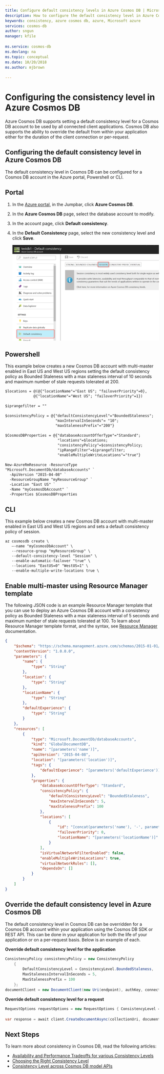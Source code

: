 ```yaml
---
title: Configure default consistency levels in Azure Cosmos DB | Microsoft Docs
description: How to configure the default consistency level in Azure Cosmos DB.
keywords: consistency, azure cosmos db, azure, Microsoft azure
services: cosmos-db
author: sngun
manager: kfile

ms.service: cosmos-db
ms.devlang: na
ms.topic: conceptual
ms.date: 10/20/2018
ms.author: mjbrown

---
```


# <a id="default"/>Configuring the consistency level in Azure Cosmos DB

Azure Cosmos DB supports setting a default consistency level for a Cosmos DB account to be used by all connected client applications. Cosmos DB also supports the ability to override the default from within your application either for the duration of the client connection or per-request.

## Configuring the default consistency level in Azure Cosmos DB

The default consistency level in Cosmos DB can be configured for a Cosmos DB account in the Azure portal, Powershell or CLI.

## Portal

1. In the [Azure portal](https://portal.azure.com/), in the Jumpbar, click **Azure Cosmos DB**.
2. In the **Azure Cosmos DB** page, select the database account to modify.
3. In the account page, click **Default consistency**.
4. In the **Default Consistency** page, select the new consistency level and click **Save**.
  
    ![Screen shot highlighting the Settings icon and Default Consistency entry](./media/consistency-levels/database-consistency-level-1.png)

## Powershell

This example below creates a new Cosmos DB account with multi-master enabled in East US and West US regions setting the default consistency policy as Bounded Staleness with a max staleness interval of 10 seconds and maximum number of stale requests tolerated at 200.

```azurepowershell-interactive
$locations = @(@{"locationName"="East US"; "failoverPriority"=0},
             @{"locationName"="West US"; "failoverPriority"=1})

$iprangefilter = ""

$consistencyPolicy = @{"defaultConsistencyLevel"="BoundedStaleness";
                       "maxIntervalInSeconds"= "10";
                       "maxStalenessPrefix"="200"}

$CosmosDBProperties = @{"databaseAccountOfferType"="Standard";
                        "locations"=$locations;
                        "consistencyPolicy"=$consistencyPolicy;
                        "ipRangeFilter"=$iprangefilter;
                        "enableMultipleWriteLocations"="true"}

New-AzureRmResource -ResourceType "Microsoft.DocumentDb/databaseAccounts" `
  -ApiVersion "2015-04-08" `
  -ResourceGroupName "myResourceGroup" `
  -Location "East US" `
  -Name "myCosmosDbAccount" `
  -Properties $CosmosDBProperties
```

## CLI

This example below creates a new Cosmos DB account with multi-master enabled in East US and West US regions and sets a default consistency policy of session.

```azurecli-interactive
az cosmosdb create \
   –-name "myCosmosDbAccount" \
   --resource-group "myResourceGroup" \
   --default-consistency-level "Session" \
   --enable-automatic-failover "true" \
   --locations "EastUS=0" "WestUS=1" \
   --enable-multiple-write-locations true \
```

## Enable multi-master using Resource Manager template

The following JSON code is an example Resource Manager template that you can use to deploy an Azure Cosmos DB account with a consistency policy as Bounded Staleness with a max staleness interval of 5 seconds and maximum number of stale requests tolerated at 100. To learn about Resource Manager template format, and the syntax, see [Resource Manager](../azure-resource-manager/resource-group-authoring-templates.md) documentation.

```json
{
    "$schema": "https://schema.management.azure.com/schemas/2015-01-01/deploymentTemplate.json#",
    "contentVersion": "1.0.0.0",
    "parameters": {
        "name": {
            "type": "String"
        },
        "location": {
            "type": "String"
        },
        "locationName": {
            "type": "String"
        },
        "defaultExperience": {
            "type": "String"
        }
    },
    "resources": [
        {
            "type": "Microsoft.DocumentDb/databaseAccounts",
            "kind": "GlobalDocumentDB",
            "name": "[parameters('name')]",
            "apiVersion": "2015-04-08",
            "location": "[parameters('location')]",
            "tags": {
                "defaultExperience": "[parameters('defaultExperience')]"
            },
            "properties": {
                "databaseAccountOfferType": "Standard",
                "consistencyPolicy": {
                    "defaultConsistencyLevel": "BoundedStaleness",
                    "maxIntervalInSeconds": 5,
                    "maxStalenessPrefix": 100
                },
                "locations": [
                    {
                        "id": "[concat(parameters('name'), '-', parameters('location'))]",
                        "failoverPriority": 0,
                        "locationName": "[parameters('locationName')]"
                    }
                ],
                "isVirtualNetworkFilterEnabled": false,
                "enableMultipleWriteLocations": true,
                "virtualNetworkRules": [],
                "dependsOn": []
            }
        }
    ]
}
```

## <a id="override"/>Override the default consistency level in Azure Cosmos DB

The default consistency level in Cosmos DB can be overridden for a Cosmos DB account within your application using the Cosmos DB SDK or REST API. This can be done in your application for both the life of your application or on a per-request basis. Below is an example of each.

**Override default consistency level for the application**

```csharp
ConsistencyPolicy consistencyPolicy = new ConsistencyPolicy
    {
        DefaultConsistencyLevel = ConsistencyLevel.BoundedStaleness,
        MaxStalenessIntervalInSeconds = 5,
        MaxStalenessPrefix = 100
    };
documentClient = new DocumentClient(new Uri(endpoint), authKey, connectionPolicy, consistencyPolicy);
```

**Override default consistency level for a request**

```csharp
RequestOptions requestOptions = new RequestOptions { ConsistencyLevel = ConsistencyLevel.Strong };

var response = await client.CreateDocumentAsync(collectionUri, document, requestOptions);
```

## Next Steps

To learn more about consistency in Cosmos DB, read the following articles:

- [Availability and Performance Tradeoffs for various Consistency Levels](consistency-levels-tradeoffs.md)
- [Choosing the Right Consistency Level](consistency-levels-choosing.md)
- [Consistency Level across Cosmos DB model APIs](consistency-levels-across-apis.md)
